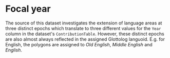 # Focal year

The source of this dataset investigates the extension of language areas at three distinct epochs
which translate to three different values for the `Year` column in the dataset's `ContributionTable`.
However, these distinct epochs are also almost always reflected in the assigned Glottolog languoid.
E.g. for English, the polygons are assigned to *Old English*, *Middle English* and *English*.
